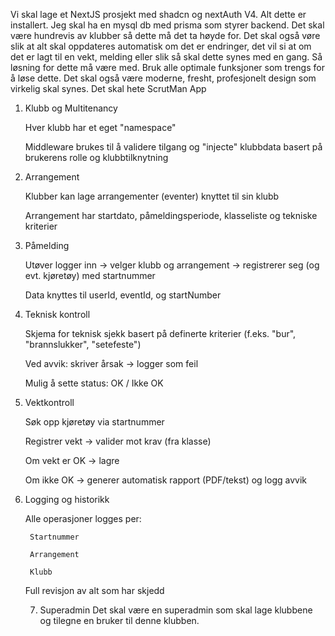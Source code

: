Vi skal lage et NextJS prosjekt med shadcn og nextAuth V4. Alt dette er installert.
Jeg skal ha en mysql db med prisma som styrer backend. Det skal være hundrevis av klubber så dette må det ta høyde for. Det skal også vøre slik at alt skal oppdateres automatisk om det er endringer, det vil si at om det er lagt til en vekt, melding eller slik så skal dette synes med en gang. Så løsning for dette må være med. Bruk alle optimale funksjoner som trengs for å løse dette. Det skal også være moderne, fresht, profesjonelt design som virkelig skal synes. Det skal hete ScrutMan App 

1. Klubb og Multitenancy

    Hver klubb har et eget "namespace" 

    Middleware brukes til å validere tilgang og "injecte" klubbdata basert på brukerens rolle og klubbtilknytning

2. Arrangement

    Klubber kan lage arrangementer (eventer) knyttet til sin klubb

    Arrangement har startdato, påmeldingsperiode, klasseliste og tekniske kriterier

3. Påmelding

    Utøver logger inn → velger klubb og arrangement → registrerer seg (og evt. kjøretøy) med startnummer

    Data knyttes til userId, eventId, og startNumber

4. Teknisk kontroll

    Skjema for teknisk sjekk basert på definerte kriterier (f.eks. "bur", "brannslukker", "setefeste")

    Ved avvik: skriver årsak → logger som feil

    Mulig å sette status: OK / Ikke OK

5. Vektkontroll

    Søk opp kjøretøy via startnummer

    Registrer vekt → valider mot krav (fra klasse)

    Om vekt er OK → lagre

    Om ikke OK → generer automatisk rapport (PDF/tekst) og logg avvik

6. Logging og historikk

    Alle operasjoner logges per:

        Startnummer

        Arrangement

        Klubb

    Full revisjon av alt som har skjedd

    7. Superadmin
        Det skal være en superadmin som skal lage klubbene og tilegne en bruker til denne klubben.